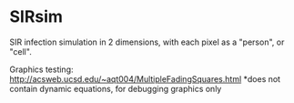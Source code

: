 # SIRsim
SIR infection simulation in 2 dimensions, with each pixel as a "person", or "cell".

Graphics testing: http://acsweb.ucsd.edu/~aqt004/MultipleFadingSquares.html
*does not contain dynamic equations, for debugging graphics only